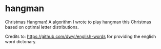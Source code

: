 # hangman
Christmas Hangman! A algorithm I wrote to play hangman this Christmas based on optimal letter distributions. 

Credits to: https://github.com/dwyl/english-words for providing the english word dictonary. 

